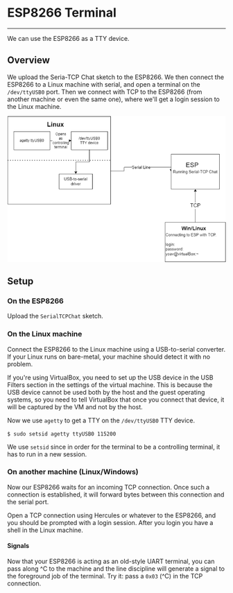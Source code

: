 # ESP8266 Terminal
---

We can use the ESP8266 as a TTY device.

## Overview
We upload the Seria-TCP Chat sketch to the ESP8266. We then connect the ESP8266
to a Linux machine with serial, and open a terminal on the `/dev/ttyUSB0` port.
Then we connect with TCP to the ESP8266 (from another machine or even the same one), where
we'll get a login session to the Linux machine.

![image](https://github.com/yoav-klein/ESP8266/blob/main/ESP8266-Terminal/ESP-Terminal.png)

## Setup

### On the ESP8266
Upload the `SerialTCPChat` sketch.

### On the Linux machine
Connect the ESP8266 to the Linux machine using a USB-to-serial converter.
If your Linux runs on bare-metal, your machine should detect it with no problem.

If you're using VirtualBox, you need to set up the USB device in the USB Filters section in
the settings of the virtual machine. This is because the USB device cannot be used both by the host and
the guest operating systems, so you need to tell VirtualBox that once you connect that device, it will
be captured by the VM and not by the host.

Now we use `agetty` to get a TTY on the `/dev/ttyUSB0` TTY device.

```
$ sudo setsid agetty ttyUSB0 115200
```
We use `setsid` since in order for the terminal to be a controlling terminal, it has to run 
in a new session.

### On another machine (Linux/Windows)
Now our ESP8266 waits for an incoming TCP connection. Once such a connection is established, it will forward
bytes between this connection and the serial port.

Open a TCP connection using Hercules or whatever to the ESP8266, and you should be prompted
with a login session. After you login you have a shell in the Linux machine.

#### Signals
Now that your ESP8266 is acting as an old-style UART terminal, you can pass along ^C to the machine
and the line discipline will generate a signal to the foreground job of the terminal.
Try it: pass a `0x03` (^C) in the TCP connection.
